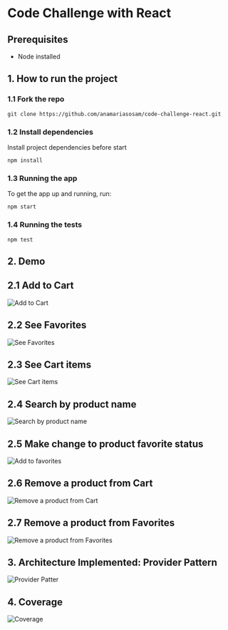 # Code Challenge with React

## Prerequisites

- Node installed

## 1. How to run the project

### 1.1 Fork the repo

```shell
git clone https://github.com/anamariasosam/code-challenge-react.git
```

### 1.2 Install dependencies

Install project dependencies before start

```shell
npm install
```

### 1.3 Running the app

To get the app up and running, run:

```shell
npm start
```

### 1.4 Running the tests

```shell
npm test
```

## 2. Demo

## 2.1 Add to Cart

![Add to Cart](docs/addToCart.gif)

## 2.2 See Favorites

![See Favorites](docs/seeFavorites.gif)

## 2.3 See Cart items

![See Cart items](docs/cartItems.gif)

## 2.4 Search by product name

![Search by product name](docs/search.gif)

## 2.5 Make change to product favorite status

![Add to favorites](docs/addToFavorite.gif)

## 2.6 Remove a product from Cart

![Remove a product from Cart](docs/removeFromCart.gif)

## 2.7 Remove a product from Favorites

![Remove a product from Favorites](docs/removeFromFavorites.gif)

## 3. Architecture Implemented: Provider Pattern

![Provider Patter](docs/providerPattern.svg)

## 4. Coverage

![Coverage](docs/coverage.png)

